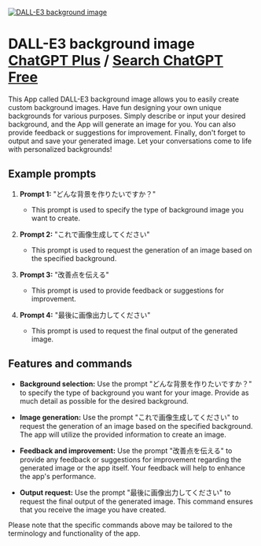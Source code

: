 
[![DALL-E3 background image](https://files.oaiusercontent.com/file-VV5la7vC3BNA3ss5MPLrFKvn?se=2123-10-16T23%3A46%3A20Z&sp=r&sv=2021-08-06&sr=b&rscc=max-age%3D31536000%2C%20immutable&rscd=attachment%3B%20filename%3D5bd240d2-fb1e-4aa7-a4c6-1cfb68c480ab.webp&sig=nqEy2W2%2Bn%2BPgXaeUencGJHi7e7i5ANLcEo%2BLDULriGo%3D)](https://chat.openai.com/g/g-tVAGL9k69-dall-e3-background-image)

# DALL-E3 background image [ChatGPT Plus](https://chat.openai.com/g/g-tVAGL9k69-dall-e3-background-image) / [Search ChatGPT Free](https://gptcall.net/index.html#/?search=DALL-E3%20background%20image)

This App called DALL-E3 background image allows you to easily create custom background images. Have fun designing your own unique backgrounds for various purposes. Simply describe or input your desired background, and the App will generate an image for you. You can also provide feedback or suggestions for improvement. Finally, don't forget to output and save your generated image. Let your conversations come to life with personalized backgrounds!

## Example prompts

1. **Prompt 1:** "どんな背景を作りたいですか？"
   - This prompt is used to specify the type of background image you want to create.

2. **Prompt 2:** "これで画像生成してください"
   - This prompt is used to request the generation of an image based on the specified background.

3. **Prompt 3:** "改善点を伝える"
   - This prompt is used to provide feedback or suggestions for improvement.

4. **Prompt 4:** "最後に画像出力してください"
   - This prompt is used to request the final output of the generated image.

## Features and commands

- **Background selection:** Use the prompt "どんな背景を作りたいですか？" to specify the type of background you want for your image. Provide as much detail as possible for the desired background.

- **Image generation:** Use the prompt "これで画像生成してください" to request the generation of an image based on the specified background. The app will utilize the provided information to create an image.

- **Feedback and improvement:** Use the prompt "改善点を伝える" to provide any feedback or suggestions for improvement regarding the generated image or the app itself. Your feedback will help to enhance the app's performance.

- **Output request:** Use the prompt "最後に画像出力してください" to request the final output of the generated image. This command ensures that you receive the image you have created.

Please note that the specific commands above may be tailored to the terminology and functionality of the app.



